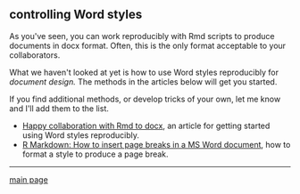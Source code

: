
controlling Word styles
-----------------------

As you've seen, you can work reproducibly with Rmd scripts to produce documents in docx format. Often, this is the only format acceptable to your collaborators.

What we haven't looked at yet is how to use Word styles reproducibly for *document design.* The methods in the articles below will get you started.

If you find additional methods, or develop tricks of your own, let me know and I'll add them to the list.

-   [Happy collaboration with Rmd to docx](http://rmarkdown.rstudio.com/articles_docx.html), an article for getting started using Word styles reproducibly.
-   [R Markdown: How to insert page breaks in a MS Word document](http://datascienceplus.com/r-markdown-how-to-insert-page-breaks-in-a-ms-word-document/), how to format a style to produce a page break.

------------------------------------------------------------------------

[main page](../README.md)

